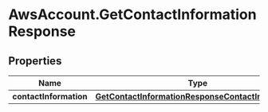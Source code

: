 # AwsAccount.GetContactInformationResponse

## Properties

Name | Type | Description | Notes
------------ | ------------- | ------------- | -------------
**contactInformation** | [**GetContactInformationResponseContactInformation**](GetContactInformationResponseContactInformation.md) |  | [optional] 


